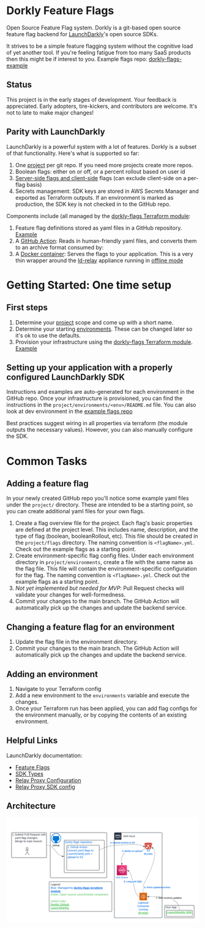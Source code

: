 # Dorkly Feature Flags
Open Source Feature Flag system.
Dorkly is a git-based open source feature flag backend for [LaunchDarkly](https://launchdarkly.com/features/feature-flags/)'s open source SDKs.


It strives to be a simple feature flagging system without the cognitive load of yet another tool. If you're feeling fatigue from too many SaaS products then this might be if interest to you.
Example flags repo: [dorkly-flags-example](https://github.com/dorklyorg/dorkly-flags-example)

## Status
This project is in the early stages of development. Your feedback is appreciated. Early adopters, tire-kickers, and contributors are welcome. It's not to late to make major changes!

## Parity with LaunchDarkly
LaunchDarkly is a powerful system with a lot of features. Dorkly is a subset of that functionality. Here's what is supported so far:
1. One [project](https://docs.launchdarkly.com/home/getting-started/vocabulary#project) per git repo. If you need more projects create more repos.
2. Boolean flags: either on or off, or a percent rollout based on user id
3. [Server-side flags and client-side](https://docs.launchdarkly.com/sdk/concepts/client-side-server-side) flags (can exclude client-side on a per-flag basis)
4. Secrets management: SDK keys are stored in AWS Secrets Manager and exported as Terraform outputs. If an environment is marked as production, the SDK key is not checked in to the GitHub repo.

Components include (all managed by the [dorkly-flags Terraform module](https://registry.terraform.io/modules/dorklyorg/dorkly-flags/aws/latest):
1. Feature flag definitions stored as yaml files in a GitHub repository. [Example](https://github.com/dorklyorg/dorkly-flags-example)
2. A [GitHub Action](https://github.com/dorklyorg/dorkly): Reads in human-friendly yaml files, and converts them to an archive format consumed by:
3. A [Docker container](https://github.com/dorklyorg/dorkly/blob/main/docker/Dockerfile): Serves the flags to your application. This is a very thin wrapper around the [ld-relay](https://docs.launchdarkly.com/sdk/relay-proxy) appliance running in [offline mode](https://docs.launchdarkly.com/sdk/relay-proxy/offline)

# Getting Started: One time setup
## First steps
1. Determine your [project](https://docs.launchdarkly.com/home/getting-started/vocabulary#project) scope and come up with a short name.
2. Determine your starting [environments](https://docs.launchdarkly.com/home/getting-started/vocabulary#environment). These can be changed later so it's ok to use the defaults.
3. Provision your infrastructure using the [dorkly-flags Terraform module](https://registry.terraform.io/modules/dorklyorg/dorkly-flags/aws/latest). [Example](https://github.com/dorklyorg/terraform-aws-dorkly-flags/blob/main/examples/main/main.tf)

## Setting up your application with a properly configured LaunchDarkly SDK
Instructions and examples are auto-generated for each environment in the GitHub repo. Once your infrastructure is provisioned, you can find the instructions in the `project/environments/<env>/README.md` file.
You can also look at dev environment in the [example flags repo](https://github.com/dorklyorg/dorkly-flags-example/tree/main/project/environments/dev)

Best practices suggest wiring in all properties via terraform (the module outputs the necessary values). However, you can also manually configure the SDK.

# Common Tasks
## Adding a feature flag
In your newly created GitHub repo you'll notice some example yaml files under the `project/` directory. These are intended to be a starting point, so you can create additional yaml files for your own flags.
1. Create a flag overview file for the project. Each flag's basic properties are defined at the project level. This includes name, description, and the type of flag (boolean, booleanRollout, etc). This file should be created in the `project/flags` directory. The naming convention is `<flagName>.yml`. Check out the example flags as a starting point.
2. Create environment-specific flag config files. Under each environment directory in `project/environments`, create a file with the same name as the flag file. This file will contain the environment-specific configuration for the flag. The naming convention is `<flagName>.yml`. Check out the example flags as a starting point.
3. *Not yet implemented but needed for MVP*: Pull Request checks will validate your changes for well-formedness.
4. Commit your changes to the main branch. The GitHub Action will automatically pick up the changes and update the backend service.

## Changing a feature flag for an environment
1. Update the flag file in the environment directory.
2. Commit your changes to the main branch. The GitHub Action will automatically pick up the changes and update the backend service.

## Adding an environment
1. Navigate to your Terraform config
2. Add a new environment to the `environments` variable and execute the changes.
3. Once your Terraform run has been applied, you can add flag configs for the environment manually, or by copying the contents of an existing environment.

## Helpful Links
LaunchDarkly documentation:
* [Feature Flags](https://launchdarkly.com/features/feature-flags/)
* [SDK Types](https://docs.launchdarkly.com/sdk/concepts/client-side-server-side)
* [Relay Proxy Configuration](https://docs.launchdarkly.com/sdk/features/relay-proxy-configuration/proxy-mode)
* [Relay Proxy SDK config](https://docs.launchdarkly.com/sdk/relay-proxy/sdk-config)


## Architecture
![arch.png](https://github.com/dorklyorg/.github/blob/main/profile/arch.png)